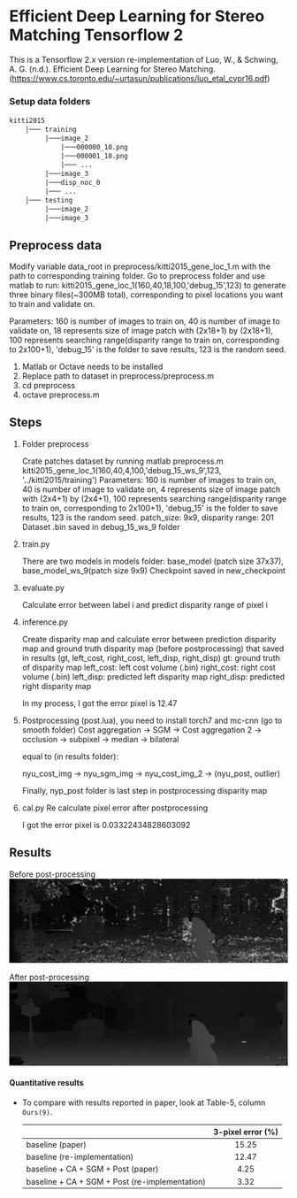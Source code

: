 # Efficient Deep Learning for Stereo Matching Tensorflow 2

This is a Tensorflow 2.x version re-implementation of Luo, W., & Schwing, A. G. (n.d.). Efficient Deep Learning for Stereo Matching.
(https://www.cs.toronto.edu/~urtasun/publications/luo_etal_cvpr16.pdf)

### Setup data folders

```
kitti2015
    │─── training
         |───image_2
             |───000000_10.png
             |───000001_10.png
             |─── ...
         |───image_3
         |───disp_noc_0
         |─── ...
    │─── testing
         |───image_2
         |───image_3
```

## Preprocess data

Modify variable data_root in preprocess/kitti2015_gene_loc_1.m with the path to corresponding training folder.
Go to preprocess folder and use matlab to run: kitti2015_gene_loc_1(160,40,18,100,'debug_15',123) to generate three binary files(~300MB total), corresponding to pixel locations you want to train and validate on.

Parameters: 160 is number of images to train on, 40 is number of image to validate on, 18 represents size of image patch with (2x18+1) by (2x18+1), 100 represents searching range(disparity range to train on, corresponding to 2x100+1), 'debug_15' is the folder to save results, 123 is the random seed.

1. Matlab or Octave needs to be installed
2. Replace path to dataset in preprocess/preprocess.m
3. cd preprocess
4. octave preprocess.m

## Steps
1. Folder preprocess
 
    Crate patches dataset by running matlab preprocess.m 
    kitti2015_gene_loc_1(160,40,4,100,'debug_15_ws_9',123, '../kitti2015/training')
    Parameters: 160 is number of images to train on, 40 is number of image to validate on, 4 represents size of image patch with (2x4+1) by (2x4+1), 100 represents searching range(disparity range to train on, corresponding to 2x100+1), 'debug_15' is the folder to save results, 123 is the random seed.
    patch_size: 9x9, disparity range: 201
    Dataset .bin saved in debug_15_ws_9 folder
    
2. train.py
 
    There are two models in models folder: base_model (patch size 37x37), base_model_ws_9(patch size 9x9)
    Checkpoint saved in new_checkpoint
 
3. evaluate.py

    Calculate error between label i and predict disparity range of pixel i 
    
4. inference.py
 
    Create disparity map and calculate error between prediction disparity map and ground truth disparity map (before postprocessing) that saved in results (gt, left_cost, right_cost, left_disp, right_disp)
    gt: ground truth of disparity map
    left_cost: left cost volume (.bin)
    right_cost: right cost volume (.bin)
    left_disp: predicted left disparity map
    right_disp: predicted right disparity map
    
    In my process, I got the error pixel is 12.47
 
5. Postprocessing (post.lua), you need to install torch7 and mc-cnn (go to smooth folder)
    Cost aggregation -> SGM -> Cost aggregation 2 -> occlusion -> subpixel -> median -> bilateral
    
    equal to (in results folder):
    
    nyu_cost_img -> nyu_sgm_img -> nyu_cost_img_2 -> (nyu_post, outlier)
    
    Finally, nyp_post folder is last step in postprocessing disparity map
    
6. cal.py 
    Re calculate pixel error after postprocessing
    
    I got the error pixel is 0.03322434828603092


## Results
Before post-processing
![Left image](results/left_disp/left_000002_10.png)

After post-processing
![Predicted disparity](results/nyu_post/000002_10.png)

#### Quantitative results

* To compare with results reported in paper, look at Table-5, column `Ours(9)`.


  |                                     | 3-pixel error (%)   |
  |-------------------------------------|:-------------------:|
  | baseline (paper)                    |     15.25            |
  | baseline (re-implementation)        |     12.47           |
  | baseline + CA + SGM + Post (paper)               |     4.25            |
  | baseline + CA + SGM + Post (re-implementation)   |     3.32            |
